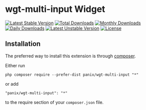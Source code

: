 wgt-multi-input Widget
============================


[![Latest Stable Version](https://poser.pugx.org/panix/wgt-multiple-input/v/stable)](https://packagist.org/packages/panix/wgt-multiple-input)
[![Total Downloads](https://poser.pugx.org/panix/wgt-multiple-input/downloads)](https://packagist.org/packages/panix/wgt-multiple-input)
[![Monthly Downloads](https://poser.pugx.org/panix/wgt-multiple-input/d/monthly)](https://packagist.org/packages/panix/wgt-multiple-input)
[![Daily Downloads](https://poser.pugx.org/panix/wgt-multiple-input/d/daily)](https://packagist.org/packages/panix/wgt-multiple-input)
[![Latest Unstable Version](https://poser.pugx.org/panix/wgt-multiple-input/v/unstable)](https://packagist.org/packages/panix/wgt-multiple-input)
[![License](https://poser.pugx.org/panix/wgt-multiple-input/license)](https://packagist.org/packages/panix/wgt-multiple-input)


Installation
------------

The preferred way to install this extension is through [composer](http://getcomposer.org/download/).

Either run

```
php composer require --prefer-dist panix/wgt-multi-input "*"
```

or add

```
"panix/wgt-multi-input": "*"
```

to the require section of your `composer.json` file.
